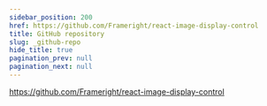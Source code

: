 ```yaml
---
sidebar_position: 200
href: https://github.com/Frameright/react-image-display-control
title: GitHub repository
slug: _github-repo
hide_title: true
pagination_prev: null
pagination_next: null
---
```


<!--
NOTES:
* This is a dummy document that will be replaced by an external link in the
  sidebar. See `/docusaurus.config.js`.
* We prevent the previous real document from providing a `Next` link to this
  dummy page by setting `pagination_next: null` in its front matter.
-->

https://github.com/Frameright/react-image-display-control
